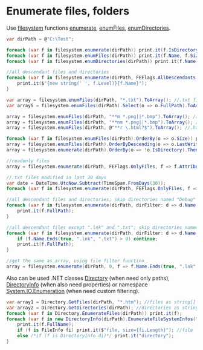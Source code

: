 # Enumerate files, folders
Use <a href='/api/Au.filesystem.html'>filesystem</a> functions <a href='/api/Au.filesystem.enumerate.html'>enumerate</a>, <a href='/api/Au.filesystem.enumerate.html'>enumFiles</a>, <a href='/api/Au.filesystem.enumerate.html'>enumDirectories</a>.

```csharp
var dirPath = @"C:\Test";

foreach (var f in filesystem.enumerate(dirPath)) print.it(f.IsDirectory, f.FullPath); //files and directories
foreach (var f in filesystem.enumFiles(dirPath)) print.it(f.Name, f.Size); //files
foreach (var f in filesystem.enumDirectories(dirPath)) print.it(f.Name); //directories

//all descendant files and directories
foreach (var f in filesystem.enumerate(dirPath, FEFlags.AllDescendants | FEFlags.IgnoreInaccessible)) {
	print.it($"{new string(' ', f.Level)}{f.Name}");
}

var array = filesystem.enumFiles(dirPath, "*.txt").ToArray(); //.txt files as FEFile[] (file properties)
var arrayS = filesystem.enumFiles(dirPath).Select(o => o.FullPath).ToArray(); //all files as string[] (paths)

array = filesystem.enumFiles(dirPath, "**m *.png||*.bmp").ToArray(); //.png and .bmp files
array = filesystem.enumFiles(dirPath, "**nm *.png||*.bmp").ToArray(); //all files except .png and .bmp
array = filesystem.enumFiles(dirPath, @"**r \.html?$").ToArray(); //.htm and .html files (use regex)

foreach (var f in filesystem.enumFiles(dirPath).OrderBy(o => o.Size)) print.it(f.Name, f.Size); //sort by size
array = filesystem.enumFiles(dirPath).OrderByDescending(o => o.LastWriteTimeUtc).ToArray(); //sort by time, newest first
array = filesystem.enumerate(dirPath).OrderBy(o => !o.IsDirectory).ThenBy(o => o.Extension.Lower()).ToArray(); //sort by file type, directories first

//readonly files
array = filesystem.enumerate(dirPath, FEFlags.OnlyFiles, f => f.Attributes.Has(FileAttributes.ReadOnly)).ToArray();

//.txt files modified in last 30 days
var date = DateTime.UtcNow.Subtract(TimeSpan.FromDays(30));
foreach (var f in filesystem.enumerate(dirPath, FEFlags.OnlyFiles, f => f.Name.Ends(".txt", true) && f.LastWriteTimeUtc >= date)) print.it(f.Name);

//all descendant files and directories; skip directories named "Debug" or "Release"
foreach (var f in filesystem.enumerate(dirPath, dirFilter: d => d.Name.Eq(true, "Debug", "Release") > 0 ? 0 : 3)) {
	print.it(f.FullPath);
}

//all descendant files except ".lnk" and ".txt"; skip directories named "protected"
foreach (var f in filesystem.enumerate(dirPath, dirFilter: d => d.Name.Eqi("protected") ? 0 : 2)) {
	if (f.Name.Ends(true, ".lnk", ".txt") > 0) continue;
	print.it(f.FullPath);
}

//get the same as array, using file filter function
array = filesystem.enumerate(dirPath, 0, f => f.Name.Ends(true, ".lnk", ".txt") == 0, d => d.Name.Eqi("protected") ? 0 : 2).ToArray();
```

Also can be used .NET classes <a href='https://www.google.com/search?q=System.IO.Directory+class'>Directory</a> (when need only paths), <a href='https://www.google.com/search?q=System.IO.DirectoryInfo+class'>DirectoryInfo</a> (when also need properties) or namespace <a href='https://www.google.com/search?q=System.IO.Enumeration+namespace'>System.IO.Enumeration</a> (when need custom filtering).

```csharp
var array1 = Directory.GetFiles(dirPath, "*.htm"); //files as string[]
var array2 = Directory.GetDirectories(dirPath); //directories as string[]
foreach (var f in Directory.EnumerateFiles(dirPath)) print.it(f);
foreach (var f in new DirectoryInfo(dirPath).EnumerateFileSystemInfos("*", new EnumerationOptions { AttributesToSkip = 0, RecurseSubdirectories = true, IgnoreInaccessible = true })) {
	print.it(f.FullName);
	if (f is FileInfo fi) print.it($"file, size={fi.Length}"); //file
	else /*if (f is DirectoryInfo di)*/ print.it("directory");
}
```

